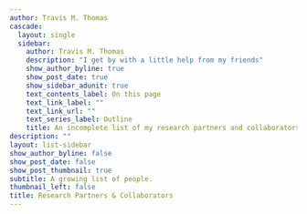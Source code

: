 ```yaml
---
author: Travis M. Thomas
cascade:
  layout: single
  sidebar:
    author: Travis M. Thomas
    description: "I get by with a little help from my friends"
    show_author_byline: true
    show_post_date: true
    show_sidebar_adunit: true
    text_contents_label: On this page
    text_link_label: ""
    text_link_url: ""
    text_series_label: Outline
    title: An incomplete list of my research partners and collaborators
description: ""
layout: list-sidebar
show_author_byline: false
show_post_date: false
show_post_thumbnail: true
subtitle: A growing list of people.
thumbnail_left: false
title: Research Partners & Collaborators
---
```

